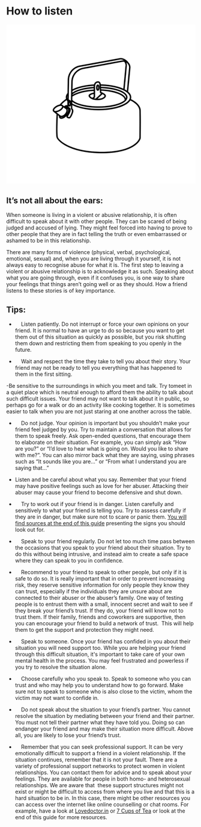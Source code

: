 # How to listen

![](assets/making_a_chayn_chai.gif)

## It’s not all about the ears:

When someone is living in a violent or abusive relationship, it is often difficult to speak about it with other people. They can be scared of being judged and accused of lying. They might feel forced into having to prove to other people that they are in fact telling the truth or even embarrassed or ashamed to be in this relationship.

There are many forms of violence (physical, verbal, psychological, emotional, sexual) and, when you are living through it yourself, it is not always easy to recognise abuse for what it is. The first step to leaving a violent or abusive relationship is to acknowledge it as such. Speaking about what you are going through, even if it confuses you, is one way to share your feelings that things aren’t going well or as they should. How a friend listens to these stories is of key importance. 

  

## Tips:

  

-     Listen patiently. Do not interrupt or force your own opinions on your friend. It is normal to have an urge to do so because you want to get them out of this situation as quickly as possible, but you risk shutting them down and restricting them from speaking to you openly in the future.

-     Wait and respect the time they take to tell you about their story. Your friend may not be ready to tell you everything that has happened to them in the first sitting.

-Be sensitive to the surroundings in which you meet and talk. Try tomeet in a quiet place which is neutral enough to afford them the ability to talk about such difficult issues. Your friend may not want to talk about it in public, so perhaps go for a walk or do an activity like cooking together. It is sometimes easier to talk when you are not just staring at one another across the table.

  

-     Do not judge. Your opinion is important but you shouldn’t make your friend feel judged by you. Try to maintain a conversation that allows for them to speak freely. Ask open-ended questions, that encourage them to elaborate on their situation. For example, you can simply ask “How are you?” or “I’d love to hear what is going on. Would you like to share with me?”. You can also mirror back what they are saying, using phrases such as “It sounds like you are…” or “From what I understand you are saying that…”

  

- Listen and be careful about what you say. Remember that your friend may have positive feelings such as love for her abuser. Attacking their abuser may cause your friend to become defensive and shut down.

-     Try to work out if your friend is in danger. Listen carefully and sensitively to what your friend is telling you. Try to assess carefully if they are in danger, but make sure not to scare or panic them. [You will find sources at the end of this guide](https://docs.google.com/document/d/1o1vEtFRTPqkF5XAM9JHwIiSfCtac5MN91PRLggn1RB0/edit#bookmark=id.7qqhvnuc030a) presenting the signs you should look out for.

-     Speak to your friend regularly. Do not let too much time pass between the occasions that you speak to your friend about their situation. Try to do this without being intrusive, and instead aim to create a safe space where they can speak to you in confidence.

-     Recommend to your friend to speak to other people, but only if it is safe to do so. It is really important that in order to prevent increasing risk, they reserve sensitive information for only people they know they can trust, especially if the individuals they are unsure about are connected to their abuser or the abuser’s family. One way of testing people is to entrust them with a small, innocent secret and wait to see if they break your friend’s trust. If they do, your friend will know not to trust them. If their family, friends and coworkers are supportive, then you can encourage your friend to build a network of trust.  This will help them to get the support and protection they might need.

-     Speak to someone. Once your friend has confided in you about their situation you will need support too. While you are helping your friend through this difficult situation, it's important to take care of your own mental health in the process. You may feel frustrated and powerless if you try to resolve the situation alone. 

  

-     Choose carefully who you speak to. Speak to someone who you can trust and who may help you to understand how to go forward. Make sure not to speak to someone who is also close to the victim, whom the victim may not want to confide in. 

  

-     Do not speak about the situation to your friend’s partner. You cannot resolve the situation by mediating between your friend and their partner. You must not tell their partner what they have told you. Doing so can endanger your friend and may make their situation more difficult. Above all, you are likely to lose your friend’s trust.

-     Remember that you can seek professional support. It can be very emotionally difficult to support a friend in a violent relationship. If the situation continues, remember that it is not your fault. There are a variety of professional support networks to protect women in violent relationships. You can contact them for advice and to speak about your feelings. They are available for people in both homo- and heterosexual relationships. We are aware that  these support structures might not exist or might be difficult to access from where you live and that this is a hard situation to be in. In this case, there might be other resources you can access over the internet like online counselling or chat rooms. For example, have a look at [Lovedoctor.in](http://lovedoctor.in/) or [7 Cups of Tea](http://www.7cups.com) or look at the end of this guide for more resources.
